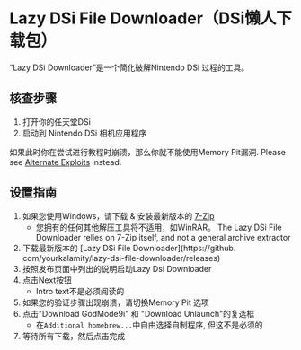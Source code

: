 ---
---

# Lazy DSi File Downloader（DSi懒人下载包）

“Lazy DSi Downloader”是一个简化破解Nintendo DSi 过程的工具。

## 核查步骤

1. 打开你的任天堂DSi
1. 启动到 Nintendo DSi 相机应用程序

如果此时你在尝试进行教程时崩溃，那么你就不能使用Memory Pit漏洞. Please see [Alternate Exploits](alternate-exploits) instead.

## 设置指南

1. 如果您使用Windows，请下载 & 安装最新版本的 [7-Zip](https://www.7-zip.org/download.html)
   - 您拥有的任何其他解压工具将不适用，如WinRAR。 The Lazy DSi File Downloader relies on 7-Zip itself, and not a general archive extractor
1. 下载最新版本的 [Lazy DSi File Downloader](https://github. com/yourkalamity/lazy-dsi-file-downloader/releases)
1. 按照发布页面中列出的说明启动Lazy Dsi Downloader
1. 点击Next按钮
   - Intro text不是必须阅读的
1. 如果您的验证步骤出现崩溃，请切换Memory Pit 选项
1. 点击"Download GodMode9i" 和 "Download Unlaunch"的复选框
   - 在`Additional homebrew...`中自由选择自制程序, 但这不是必须的
1. 等待所有下载，然后点击完成
